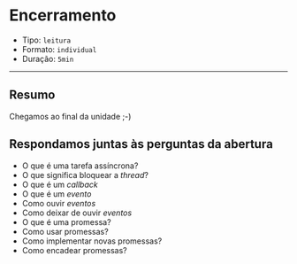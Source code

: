 # Encerramento

* Tipo: `leitura`
* Formato: `individual`
* Duração: `5min`

***

## Resumo

Chegamos ao final da unidade ;-)

## Respondamos juntas às perguntas da abertura

* O que é uma tarefa assíncrona?
* O que significa bloquear a *thread*?
* O que é um _callback_
* O que é um _evento_
* Como ouvir _eventos_
* Como deixar de ouvir _eventos_
* O que é uma promessa?
* Como usar promessas?
* Como implementar novas promessas?
* Como encadear promessas?
